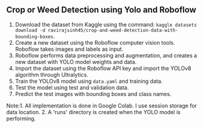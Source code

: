 ## Crop or Weed Detection using Yolo and Roboflow

1. Download the dataset from Kaggle using the command: `kaggle datasets download -d ravirajsinh45/crop-and-weed-detection-data-with-bounding-boxes`.
2. Create a new dataset using the Roboflow computer vision tools. Roboflow takes images and labels as input.
3. Roboflow performs data preprocessing and augmentation, and creates a new dataset with YOLO model weights and data.
4. Import the dataset using the Roboflow API key and import the YOLOv8 algorithm through Ultralytics.
5. Train the YOLOv8 model using `data.yaml` and training data.
6. Test the model using test and validation data.
7. Predict the test images with bounding boxes and class names.

Note:1. All implementation is done in Google Colab. I use session storage for data location. 
2. A 'runs' directory is created when the YOLO model is performing.

